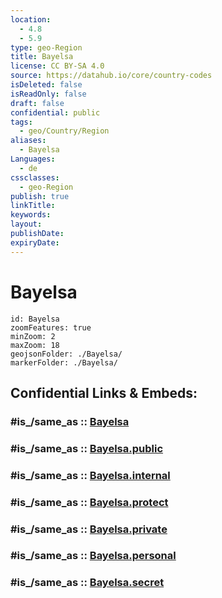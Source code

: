 ```yaml
---
location:
  - 4.8
  - 5.9
type: geo-Region
title: Bayelsa
license: CC BY-SA 4.0
source: https://datahub.io/core/country-codes
isDeleted: false
isReadOnly: false
draft: false
confidential: public
tags:
  - geo/Country/Region
aliases:
  - Bayelsa
Languages:
  - de
cssclasses:
  - geo-Region
publish: true
linkTitle:
keywords:
layout:
publishDate:
expiryDate:
---
```


# Bayelsa

```leaflet
id: Bayelsa
zoomFeatures: true 
minZoom: 2 
maxZoom: 18
geojsonFolder: ./Bayelsa/
markerFolder: ./Bayelsa/
```


## Confidential Links & Embeds: 

### #is_/same_as :: [Bayelsa](/_Standards/Earth/Continent/Africa/Africa~Central/Nigeria/Zones~Nigeria/Nigeria~South/Bayelsa.md) 

### #is_/same_as :: [Bayelsa.public](/_public/Earth/Continent/Africa/Africa~Central/Nigeria/Zones~Nigeria/Nigeria~South/Bayelsa.public.md) 

### #is_/same_as :: [Bayelsa.internal](/_internal/Earth/Continent/Africa/Africa~Central/Nigeria/Zones~Nigeria/Nigeria~South/Bayelsa.internal.md) 

### #is_/same_as :: [Bayelsa.protect](/_protect/Earth/Continent/Africa/Africa~Central/Nigeria/Zones~Nigeria/Nigeria~South/Bayelsa.protect.md) 

### #is_/same_as :: [Bayelsa.private](/_private/Earth/Continent/Africa/Africa~Central/Nigeria/Zones~Nigeria/Nigeria~South/Bayelsa.private.md) 

### #is_/same_as :: [Bayelsa.personal](/_personal/Earth/Continent/Africa/Africa~Central/Nigeria/Zones~Nigeria/Nigeria~South/Bayelsa.personal.md) 

### #is_/same_as :: [Bayelsa.secret](/_secret/Earth/Continent/Africa/Africa~Central/Nigeria/Zones~Nigeria/Nigeria~South/Bayelsa.secret.md)

